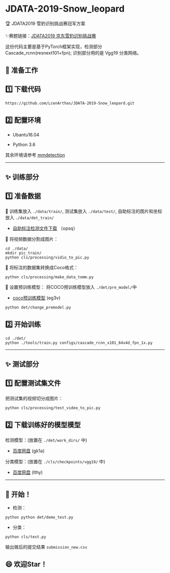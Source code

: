 # JDATA-2019-Snow_leopard

:trophy: JDATA2019 雪豹识别挑战赛冠军方案

:sparkles:赛题链接：[JDATA2019 京东雪豹识别挑战赛](https://jdata.jd.com/html/detail.html?id=9)

这份代码主要是基于PyTorch框架实现，检测部分Cascade_rcnn(resnext101+fpn); 识别部分用的是 Vgg19 分类网络。

:running: 准备工作
-----

## :one: 下载代码

```
https://github.com/LcenArthas/JDATA-2019-Snow_leopard.git
```

## :two: 配置环境

 - Ubantu16.04

 - Python 3.6
 
 其余环境请参考 [mmdetection](https://github.com/open-mmlab/mmdetection)
 
 ------------------------------------------------------------
 
 :sparkles: 训练部分
--------

## :one: 准备数据
:small_orange_diamond: 训练集放入  `./data/train/`, 测试集放入  `./data/test/`, 自助标注的图片和坐标放入  `./data/det_train/`

- [自助标注检测文件下载](https://pan.baidu.com/s/164TWkrYJE18NRxATAJVcqw) （opsq）

:small_orange_diamond: 将视频数据分割成图片：

```
cd ./data/
mkdir pic_train/
python cls/processing/vidio_to_pic.py
```

:small_orange_diamond: 将标注的数据集转换成Coco格式：

```
python cls/processing/make_data_tomm.py
```

:small_orange_diamond: 设置预训练模型：
 将COCO预训练模型放入  `./det/pre_model/`中
 - [coco预训练模型](https://pan.baidu.com/s/1mIq4sTsLgw4lJCKH_hqC-w) (eg3v)

```
python det/change_premodel.py
```

## :two: 开始训练

```
cd ./det/
python ./tools/train.py configs/cascade_rcnn_x101_64x4d_fpn_1x.py
```

----------------------------------------------------

:sparkles: 测试部分
--------

## :one: 配置测试集文件

把测试集的视频切分成图片：

```
python cls/processing/test_video_to_pic.py
```

## :two: 下载训练好的模型模型

检测模型：(放置在 `./det/work_dirs/` 中)
- [百度网盘](https://pan.baidu.com/s/1X_5omjrU6jTHPpRGe4UkgA) (gk1a)

分类模型：(放置在 `./cls/checkpoints/vgg19/` 中)
- [百度网盘](https://pan.baidu.com/s/1Q7sAqZoJgbU1moUCjtSz9A) (lthy)

------------------------------------------------------

:clap: 开始！
--------

- 检测：

```
python python det/demo_test.py
```

- 分类：

```
python cls/test.py
```

输出做后的提交结果 `submission_new.csv`

:smile: 欢迎Star！
-------------

